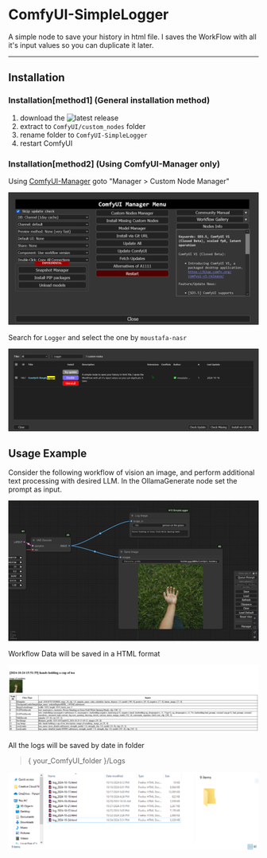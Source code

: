 # ComfyUI-SimpleLogger

A simple node to save your history in html file. I saves the WorkFlow with all it's input values so you can duplicate it later.

-----------


## Installation

### Installation[method1] (General installation method)

1. download the ![latest release](https://github.com/moustafa-nasr/ComfyUI-SimpleLogger/releases)
2. extract to `ComfyUI/custom_nodes` folder
3. rename folder to `ComfyUI-SimpleLogger`
4. restart ComfyUI


### Installation[method2] (Using ComfyUI-Manager only)

Using [ComfyUI-Manager](https://github.com/ltdrdata/ComfyUI-Manager) goto "Manager > Custom Node Manager"

![Step 1](misc/ComfyUI-Manager-Step_1.png)

Search for `Logger` and select the one by `moustafa-nasr`

![Step 2](misc/ComfyUI-Manager-Step_2.png)


## Usage Example

Consider the following workflow of vision an image, and perform additional text processing with desired LLM. In the OllamaGenerate node set the prompt as input.

![Step 1](misc/Step_1.png)


Workflow Data will be saved in a HTML format

![Step 2](misc/Step_2.png)


All the logs will be saved by date in folder
> { your_ComfyUI_folder }/Logs

![Step 3](misc/Step_3.png)